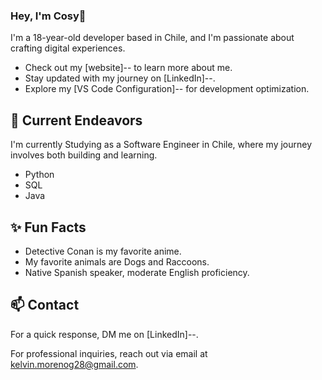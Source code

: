 ### Hey, I'm Cosy👋 

I'm a 18-year-old developer based in Chile, and I'm passionate about crafting digital experiences. 

- Check out my [website]-- to learn more about me.
- Stay updated with my journey on [LinkedIn]--.
- Explore my [VS Code Configuration]-- for development optimization.

## 🔭 Current Endeavors 

I'm currently Studying as a Software Engineer in Chile, where my journey involves both building and learning.

- Python
- SQL
- Java

## ✨ Fun Facts 

- Detective Conan is my favorite anime.
- My favorite animals are Dogs and Raccoons.
- Native Spanish speaker, moderate English proficiency.

## 📫 Contact

 For a quick response, DM me on [LinkedIn]--. 
 
 For professional inquiries, reach out via email at [kelvin.morenog28@gmail.com](mailto:kelvin.morenog28@gmail.com). 
